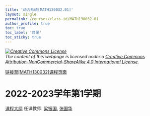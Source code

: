 ```yaml
---
title: '动力系统[MATH130032.01]'
layout: single
permalink: /courses/class-id/MATH130032-01
author_profile: true
toc: true
toc_label: '目录'
toc_sticky: true
---
```



<div class='notice--warning'>
	<p><i><a rel='license' href='http://creativecommons.org/licenses/by-nc-sa/4.0/'><img alt='Creative Commons License' style='border-width:0' src='https://i.creativecommons.org/l/by-nc-sa/4.0/88x31.png' /></a><br /> The content of this webpage is licensed under a <a rel='license' href='http://creativecommons.org/licenses/by-nc-sa/4.0/'>Creative Commons Attribution-NonCommercial-ShareAlike 4.0 International License</a>.</i></p>
</div>

<a href='https://fdu-math.github.io/courses/MATH130032'>链接至[MATH130032]课程页面</a>

# 2022-2023学年第1学期
<a href='https://fdu-math.github.io/courses/syllabus/MATH130032.01-2022-2023-1 (Encrypted).pdf'>课程大纲</a>
任课教师: <a href='https://fdu-math.github.io/teachers/梁振国'>梁振国</a>, <a href='https://fdu-math.github.io/teachers/张国华'>张国华</a>
